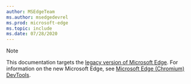 ```yaml
---
author: MSEdgeTeam
ms.author: msedgedevrel
ms.prod: microsoft-edge
ms.topic: include
ms.date: 07/28/2020
---
```


> [!NOTE]
> This documentation targets the [legacy version of Microsoft Edge][MicrosoftSupport44533505].  For information on the new Microsoft Edge, see [Microsoft Edge (Chromium) DevTools][DevtoolsGuideChromium].  

<!-- links -->  

[DevtoolsGuideChromium]: /microsoft-edge/devtools-guide-chromium "Microsoft Edge (Chromium) Developer Tools | Microsoft Docs"  

[MicrosoftSupport44533505]: https://support.microsoft.com/help/4533505 "What is Microsoft Edge Legacy?"  
